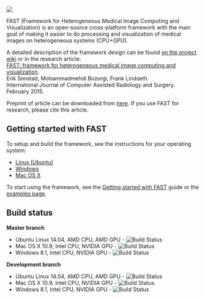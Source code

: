 ![](https://github.com/smistad/FAST/wiki/images/fast_logo.png)

FAST (Framework for Heterogeneous Medical Image Computing and Visualization) is an open-source cross-platform framework with the main goal of making it easier to do processing and visualization of medical images on heterogeneous systems (CPU+GPU).

A detailed description of the framework design can be found [on the project wiki](https://github.com/smistad/FAST/wiki/Framework-Design) or in the research article:  
[FAST: framework for heterogeneous medical image computing and visualization](http://dx.doi.org/10.1007/s11548-015-1158-5).  
Erik Smistad, Mohammadmehdi Bozorgi, Frank Lindseth.  
International Journal of Computer Assisted Radiology and Surgery. February 2015.

Preprint of article can be downloaded from [here](http://www.eriksmistad.no/wp-content/uploads/FAST_framework_for_heterogeneous_medical_image_computing_and_visualization.pdf).
If you use FAST for research, please cite this article.

Getting started with FAST
-------------------------

To setup and build the framework, see the instructions for your operating system:
* [Linux (Ubuntu)](https://github.com/smistad/FAST/wiki/Linux-instructions)
* [Windows](https://github.com/smistad/FAST/wiki/Windows-instructions)
* [Mac OS X](https://github.com/smistad/FAST/wiki/Mac-OS-X-instructions)

To start using the framework, see the [Getting started with FAST](https://github.com/smistad/FAST/wiki/Getting-started-with-FAST) guide or the [examples page](https://github.com/smistad/FAST/wiki/Examples).

Build status
-------------------------
**Master branch**
* Ubuntu Linux 14.04, AMD CPU, AMD GPU - ![Build Status](http://eriksmistad.no/upload/build/FAST-Ubuntu-AMD-Master-NO-Visual.svg)
* Mac OS X 10.9, Intel CPU, NVIDIA GPU - ![Build Status](http://eriksmistad.no/upload/build/FAST-Mac-Master.svg)
* Windows 8.1, Intel CPU, NVIDIA GPU - ![Build Status](http://eriksmistad.no/upload/build/FAST-Windows-Master.svg)

**Development branch**
* Ubuntu Linux 14.04, AMD CPU, AMD GPU - ![Build Status](http://eriksmistad.no/upload/build/FAST-Ubuntu-AMD-Development-NO-Visual.svg)
* Mac OS X 10.9, Intel CPU, NVIDIA GPU - ![Build Status](http://eriksmistad.no/upload/build/FAST-Mac-Development.svg)
* Windows 8.1, Intel CPU, NVIDIA GPU - ![Build Status](http://eriksmistad.no/upload/build/FAST-Windows-Development.svg)
